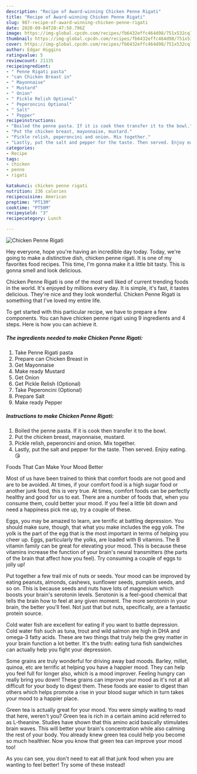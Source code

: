 ```yaml
---
description: "Recipe of Award-winning Chicken Penne Rigati"
title: "Recipe of Award-winning Chicken Penne Rigati"
slug: 987-recipe-of-award-winning-chicken-penne-rigati
date: 2020-09-04T20:47:58.796Z
image: https://img-global.cpcdn.com/recipes/fb6432effc464d98/751x532cq70/chicken-penne-rigati-recipe-main-photo.jpg
thumbnail: https://img-global.cpcdn.com/recipes/fb6432effc464d98/751x532cq70/chicken-penne-rigati-recipe-main-photo.jpg
cover: https://img-global.cpcdn.com/recipes/fb6432effc464d98/751x532cq70/chicken-penne-rigati-recipe-main-photo.jpg
author: Edgar Higgins
ratingvalue: 5
reviewcount: 21135
recipeingredient:
- " Penne Rigati pasta"
- "can Chicken Breast in"
- " Mayonnaise"
- " Mustard"
- " Onion"
- " Pickle Relish Optional"
- " Peperoncini Optional"
- " Salt"
- " Pepper"
recipeinstructions:
- "Boiled the penne pasta. If it is cook then transfer it to the bowl."
- "Put the chicken breast, mayonnaise, mustard."
- "Pickle relish, peperoncini and onion. Mix together."
- "Lastly, put the salt and pepper for the taste. Then served. Enjoy eating. 😘"
categories:
- Recipe
tags:
- chicken
- penne
- rigati

katakunci: chicken penne rigati 
nutrition: 236 calories
recipecuisine: American
preptime: "PT13M"
cooktime: "PT50M"
recipeyield: "3"
recipecategory: Lunch

---
```



![Chicken Penne Rigati](https://img-global.cpcdn.com/recipes/fb6432effc464d98/751x532cq70/chicken-penne-rigati-recipe-main-photo.jpg)

Hey everyone, hope you're having an incredible day today. Today, we're going to make a distinctive dish, chicken penne rigati. It is one of my favorites food recipes. This time, I'm gonna make it a little bit tasty. This is gonna smell and look delicious.



Chicken Penne Rigati is one of the most well liked of current trending foods in the world. It's enjoyed by millions every day. It is simple, it's fast, it tastes delicious. They're nice and they look wonderful. Chicken Penne Rigati is something that I've loved my entire life.


To get started with this particular recipe, we have to prepare a few components. You can have chicken penne rigati using 9 ingredients and 4 steps. Here is how you can achieve it.

<!--inarticleads1-->

##### The ingredients needed to make Chicken Penne Rigati:

1. Take  Penne Rigati pasta
1. Prepare can Chicken Breast in
1. Get  Mayonnaise
1. Make ready  Mustard
1. Get  Onion
1. Get  Pickle Relish (Optional)
1. Take  Peperoncini (Optional)
1. Prepare  Salt
1. Make ready  Pepper




<!--inarticleads2-->

##### Instructions to make Chicken Penne Rigati:

1. Boiled the penne pasta. If it is cook then transfer it to the bowl.
1. Put the chicken breast, mayonnaise, mustard.
1. Pickle relish, peperoncini and onion. Mix together.
1. Lastly, put the salt and pepper for the taste. Then served. Enjoy eating. 😘




Foods That Can Make Your Mood Better


Most of us have been trained to think that comfort foods are not good and are to be avoided. At times, if your comfort food is a high sugar food or another junk food, this is very true. At times, comfort foods can be perfectly healthy and good for us to eat. There are a number of foods that, when you consume them, could better your mood. If you feel a little bit down and need a happiness pick me up, try a couple of these.

Eggs, you may be amazed to learn, are terrific at battling depression. You should make sure, though, that what you make includes the egg yolk. The yolk is the part of the egg that is the most important in terms of helping you cheer up. Eggs, particularly the yolks, are loaded with B vitamins. The B vitamin family can be great for elevating your mood. This is because these vitamins increase the function of your brain's neural transmitters (the parts of the brain that affect how you feel). Try consuming a couple of eggs to jolly up!

Put together a few trail mix of nuts or seeds. Your mood can be improved by eating peanuts, almonds, cashews, sunflower seeds, pumpkin seeds, and so on. This is because seeds and nuts have lots of magnesium which boosts your brain's serotonin levels. Serotonin is a feel-good chemical that tells the brain how to feel at any given moment. The more serotonin in your brain, the better you'll feel. Not just that but nuts, specifically, are a fantastic protein source.

Cold water fish are excellent for eating if you want to battle depression. Cold water fish such as tuna, trout and wild salmon are high in DHA and omega-3 fatty acids. These are two things that truly help the grey matter in your brain function a lot better. It's the truth: eating tuna fish sandwiches can actually help you fight your depression. 

Some grains are truly wonderful for driving away bad moods. Barley, millet, quinoa, etc are terrific at helping you have a happier mood. They can help you feel full for longer also, which is a mood improver. Feeling hungry can really bring you down! These grains can improve your mood as it's not at all difficult for your body to digest them. These foods are easier to digest than others which helps promote a rise in your blood sugar which in turn takes your mood to a happier place.

Green tea is actually great for your mood. You were simply waiting to read that here, weren't you? Green tea is rich in a certain amino acid referred to as L-theanine. Studies have shown that this amino acid basically stimulates brain waves. This will better your brain's concentration while also calming the rest of your body. You already knew green tea could help you become so much healthier. Now you know that green tea can improve your mood too!

As you can see, you don't need to eat all that junk food when you are wanting to feel better! Try some of these instead!

